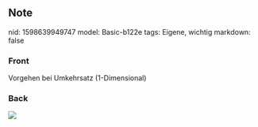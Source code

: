 ## Note
nid: 1598639949747
model: Basic-b122e
tags: Eigene, wichtig
markdown: false

### Front
Vorgehen bei Umkehrsatz (1-Dimensional)

### Back
<img src="paste-7d7cb9e4fc6c532b0af2076fe7dc25888f47061b.jpg">
